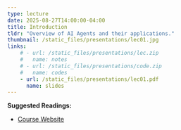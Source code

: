 ```yaml
---
type: lecture
date: 2025-08-27T14:00:00-04:00
title: Introduction
tldr: "Overview of AI Agents and their applications."
thumbnail: /static_files/presentations/lec01.jpg
links: 
    # - url: /static_files/presentations/lec.zip
    #   name: notes
    # - url: /static_files/presentations/code.zip
    #   name: codes
    - url: /static_files/presentations/lec01.pdf
      name: slides
---
```

**Suggested Readings:**

- [Course Website](https://saptab.github.io/modern-distributed-computing-with-AI-Agents)
